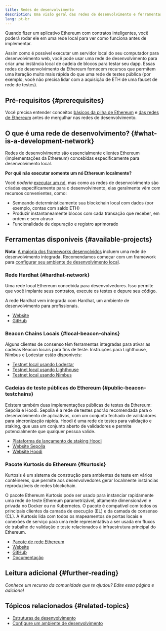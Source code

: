 ```yaml
---
title: Redes de desenvolvimento
description: Uma visão geral das redes de desenvolvimento e ferramentas disponíveis para ajudar a construir aplicativos Ethereum.
lang: pt-br
---
```


Quando fizer um aplicativo Ethereum com contratos inteligentes, você poderá rodar ele em uma rede local para ver como funciona antes de implementar.

Assim como é possível executar um servidor local do seu computador para desenvolvimento web, você pode usar uma rede de desenvolvimento para criar uma instância local de cadeia de blocos para testar seu dapp. Essas redes de desenvolvimento da Ethereum fornecem recursos que permitem uma iteração muito mais rápida do que uma rede de testes pública (por exemplo, você não precisa lidar com a aquisição de ETH de uma faucet de rede de testes).

## Pré-requisitos {#prerequisites}

Você precisa entender conceitos [básicos da pilha de Ethereum](/developers/docs/ethereum-stack/) e [das redes de Ethereum](/developers/docs/networks/) antes de mergulhar nas redes de desenvolvimento.

## O que é uma rede de desenvolvimento? {#what-is-a-development-network}

Redes de desenvolvimento são essencialmente clientes Ethereum (implementações da Ethereum) concebidas especificamente para desenvolvimento local.

**Por quê não executar somente um nó Ethereum localmente?**

Você _poderia_ [executar um nó](/developers/docs/nodes-and-clients/#running-your-own-node), mas como as redes de desenvolvimento são criadas especificamente para o desenvolvimento, elas geralmente vêm com recursos convenientes, como:

- Semeando deterministicamente sua blockchain local com dados (por exemplo, contas com saldo ETH)
- Produzir instantaneamente blocos com cada transação que receber, em ordem e sem atraso
- Funcionalidade de depuração e registro aprimorado

## Ferramentas disponíveis {#available-projects}

**Nota**: [A maioria dos frameworks desenvolvidos](/developers/docs/frameworks/) incluem uma rede de desenvolvimento integrada. Recomendamos começar com um framework para [configurar seu ambiente de desenvolvimento local](/developers/local-environment/).

### Rede Hardhat {#hardhat-network}

Uma rede local Ethereum concebida para desenvolvedores. Isso permite que você implante seus contratos, execute os testes e depure seu código.

A rede Hardhat vem integrada com Hardhat, um ambiente de desenvolvimento para profissionais.

- [Website](https://hardhat.org/)
- [GitHub](https://github.com/nomiclabs/hardhat)

### Beacon Chains Locais {#local-beacon-chains}

Alguns clientes de consenso têm ferramentas integradas para ativar as cadeias Beacon locais para fins de teste. Instruções para Lighthouse, Nimbus e Lodestar estão disponíveis:

- [Testnet local usando Lodestar](https://chainsafe.github.io/lodestar/contribution/advanced-topics/setting-up-a-testnet#post-merge-local-testnet/)
- [Testnet local usando Lighthouse](https://lighthouse-book.sigmaprime.io/setup.html#local-testnets)
- [Testnet local usando Nimbus](https://github.com/status-im/nimbus-eth1/blob/master/fluffy/docs/local_testnet.md)

### Cadeias de teste públicas do Ethereum {#public-beacon-testchains}

Existem também duas implementações públicas de testes da Ethereum: Sepolia e Hoodi. Sepolia é a rede de testes padrão recomendada para o desenvolvimento de aplicativos, com um conjunto fechado de validadores para sincronização rápida. Hoodi é uma rede de testes para validação e staking, que usa um conjunto aberto de validadores e permite potencialmente que qualquer pessoa valide.

- [Plataforma de lançamento de staking Hoodi](https://hoodi.launchpad.ethereum.org/en/)
- [Website Sepolia](https://sepolia.dev/)
- [Website Hoodi](https://hoodi.ethpandaops.io/)

### Pacote Kurtosis do Ethereum {#kurtosis}

Kurtosis é um sistema de construção para ambientes de teste em vários contêineres, que permite aos desenvolvedores gerar localmente instâncias reproduzíveis de redes blockchain.

O pacote Ethereum Kurtosis pode ser usado para instanciar rapidamente uma rede de teste Ethereum parametrizável, altamente dimensionável e privada no Docker ou no Kubernetes. O pacote é compatível com todos os principais clientes da camada de execução (EL) e da camada de consenso (CL). A Kurtosis lida com todos os mapeamentos de portas locais e conexões de serviço para uma rede representativa a ser usada em fluxos de trabalho de validação e teste relacionados à infraestrutura principal do Ethereum.

- [Pacote de rede Ethereum](https://github.com/kurtosis-tech/ethereum-package)
- [Website](https://www.kurtosis.com/)
- [GitHub](https://github.com/kurtosis-tech/kurtosis)
- [Documentação](https://docs.kurtosis.com/)

## Leitura adicional {#further-reading}

_Conhece um recurso da comunidade que te ajudou? Edite essa página e adicione!_

## Tópicos relacionados {#related-topics}

- [Estruturas de desenvolvimento](/developers/docs/frameworks/)
- [Configure um ambiente de desenvolvimento](/developers/local-environment/)

